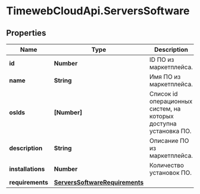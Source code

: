 # TimewebCloudApi.ServersSoftware

## Properties

Name | Type | Description | Notes
------------ | ------------- | ------------- | -------------
**id** | **Number** | ID ПО из маркетплейса. | [optional] 
**name** | **String** | Имя ПО из маркетплейса. | [optional] 
**osIds** | **[Number]** | Список id операционных систем, на которых доступна установка ПО. | [optional] 
**description** | **String** | Описание ПО из маркетплейса. | [optional] 
**installations** | **Number** | Количество установок ПО. | [optional] 
**requirements** | [**ServersSoftwareRequirements**](ServersSoftwareRequirements.md) |  | [optional] 



